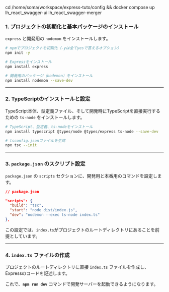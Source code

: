cd /home/soma/workspace/express-tuto/config && docker compose up lh_react_swagger-ui lh_react_swagger-merger



### 1\. プロジェクトの初期化と基本パッケージのインストール

`express` と開発用の `nodemon` をインストールします。

```sh
# npmでプロジェクトを初期化（-yは全てyesで答えるオプション）
npm init -y

# Expressをインストール
npm install express

# 開発用のパッケージ（nodemon）をインストール
npm install nodemon --save-dev
```

-----

### 2\. TypeScriptのインストールと設定

TypeScript本体、型定義ファイル、そして開発時にTypeScriptを直接実行するための `ts-node` をインストールします。

```sh
# TypeScript、型定義、ts-nodeをインストール
npm install typescript @types/node @types/express ts-node --save-dev

# tsconfig.jsonファイルを生成
npx tsc --init
```

-----

### 3\. `package.json` のスクリプト設定

`package.json` の `scripts` セクションに、開発用と本番用のコマンドを設定します。

```json
// package.json

"scripts": {
  "build": "tsc",
  "start": "node dist/index.js",
  "dev": "nodemon --exec ts-node index.ts"
},
```

この設定では、`index.ts`がプロジェクトのルートディレクトリにあることを前提としています。

-----

### 4\. `index.ts` ファイルの作成

プロジェクトのルートディレクトリに直接 `index.ts` ファイルを作成し、Expressのコードを記述します。

これで、**`npm run dev`** コマンドで開発サーバーを起動できるようになります。
